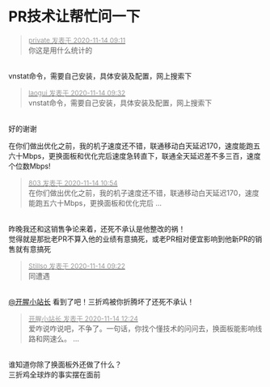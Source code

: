 # PR技术让帮忙问一下


<div class="quote"><blockquote><font size="2"><a href="https://www.hostloc.com/forum.php?mod=redirect&amp;goto=findpost&amp;pid=9451819&amp;ptid=763264" target="_blank"><font color="#999999">private 发表于 2020-11-14 09:11</font></a></font><br />
你这是用什么统计的</blockquote></div><br />
vnstat命令，需要自己安装，具体安装及配置，网上搜索下

<div class="quote"><blockquote><font size="2"><a href="https://www.hostloc.com/forum.php?mod=redirect&amp;goto=findpost&amp;pid=9451897&amp;ptid=763264" target="_blank"><font color="#999999">laogui 发表于 2020-11-14 09:32</font></a></font><br />
vnstat命令，需要自己安装，具体安装及配置，网上搜索下</blockquote></div><br />
好的谢谢

在你们做出优化之前，我的机子速度还不错，联通移动白天延迟170，速度能跑五六十Mbps，更换面板和优化完后速度急转直下，联通全天延迟差不多三百，速度个位数Mbps!

<div class="quote"><blockquote><font size="2"><a href="https://www.hostloc.com/forum.php?mod=redirect&amp;goto=findpost&amp;pid=9452218&amp;ptid=763264" target="_blank"><font color="#999999">803 发表于 2020-11-14 10:54</font></a></font><br />
在你们做出优化之前，我的机子速度还不错，联通移动白天延迟170，速度能跑五六十Mbps，更换面板和优化完后 ...</blockquote></div><br />
昨晚我还和这销售争论来着，还死不承认是他整改的祸！<br />
觉得就是那批老PR不算入他的业绩有意搞死，或老PR相对便宜影响到他新PR的销售就有意搞死

<div class="quote"><blockquote><font size="2"><a href="https://www.hostloc.com/forum.php?mod=redirect&amp;goto=findpost&amp;pid=9451864&amp;ptid=763264" target="_blank"><font color="#999999">Stillso 发表于 2020-11-14 09:22</font></a></font><br />
同遭遇</blockquote></div><br />
<a href="https://www.hostloc.com/home.php?mod=space&amp;uid=46233" target="_blank">@开腥小站长</a> 看到了吧！三折鸡被你折腾坏了还死不承认！

<div class="quote"><blockquote><font size="2"><a href="https://www.hostloc.com/forum.php?mod=redirect&amp;goto=findpost&amp;pid=9452580&amp;ptid=763264" target="_blank"><font color="#999999">开腥小站长 发表于 2020-11-14 12:24</font></a></font><br />
爱咋说咋说吧，不争了。一句话，你找个懂技术的问问去，换面板能影响线路和网速么。 ...</blockquote></div><br />
谁知道你除了换面板外还做了什么？<br />
三折鸡全球炸的事实摆在面前
